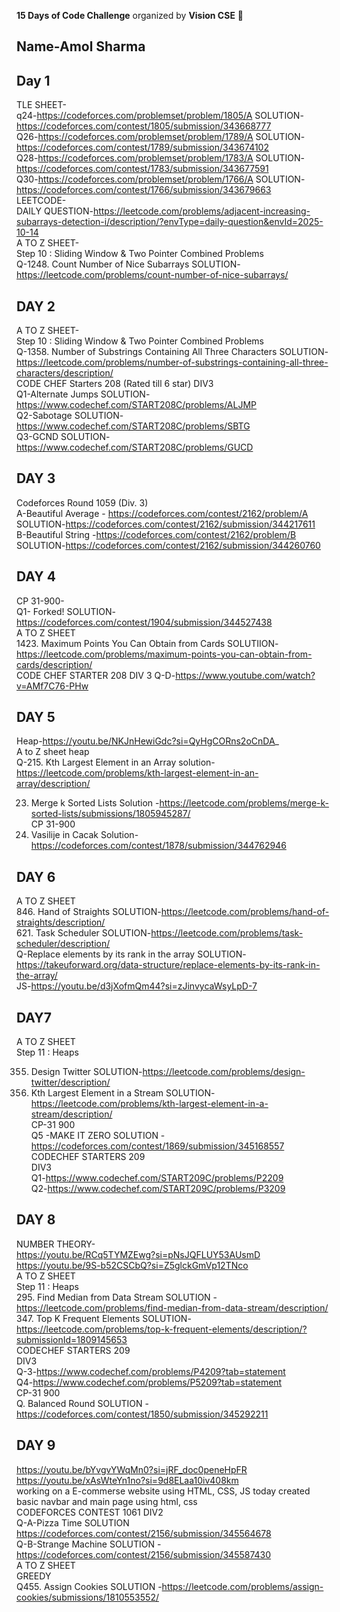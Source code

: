 **15 Days of Code Challenge** organized by **Vision CSE** 🚀  
## Name-Amol Sharma
## Day 1  
TLE SHEET-  
q24-https://codeforces.com/problemset/problem/1805/A SOLUTION-https://codeforces.com/contest/1805/submission/343668777  
Q26-https://codeforces.com/problemset/problem/1789/A SOLUTION-https://codeforces.com/contest/1789/submission/343674102  
Q28-https://codeforces.com/problemset/problem/1783/A SOLUTION-https://codeforces.com/contest/1783/submission/343677591  
Q30-https://codeforces.com/problemset/problem/1766/A SOLUTION-https://codeforces.com/contest/1766/submission/343679663   
LEETCODE-  
DAILY QUESTION-https://leetcode.com/problems/adjacent-increasing-subarrays-detection-i/description/?envType=daily-question&envId=2025-10-14  
A TO Z SHEET-  
Step 10 : Sliding Window & Two Pointer Combined Problems   
Q-1248. Count Number of Nice Subarrays SOLUTION-https://leetcode.com/problems/count-number-of-nice-subarrays/  
## DAY 2  
A TO Z SHEET-  
Step 10 : Sliding Window & Two Pointer Combined Problems   
Q-1358. Number of Substrings Containing All Three Characters SOLUTION-https://leetcode.com/problems/number-of-substrings-containing-all-three-characters/description/  
CODE CHEF Starters 208 (Rated till 6 star) DIV3  
Q1-Alternate Jumps SOLUTION-https://www.codechef.com/START208C/problems/ALJMP  
Q2-Sabotage SOLUTION-https://www.codechef.com/START208C/problems/SBTG   
Q3-GCND SOLUTION-https://www.codechef.com/START208C/problems/GUCD    
## DAY 3
Codeforces Round 1059 (Div. 3)   
A-Beautiful Average - https://codeforces.com/contest/2162/problem/A SOLUTION-https://codeforces.com/contest/2162/submission/344217611   
B-Beautiful String -https://codeforces.com/contest/2162/problem/B SOLUTION-https://codeforces.com/contest/2162/submission/344260760   
## DAY 4
CP 31-900-  
Q1- Forked! SOLUTION-https://codeforces.com/contest/1904/submission/344527438  
A TO Z SHEET  
1423. Maximum Points You Can Obtain from Cards SOLUTIION-https://leetcode.com/problems/maximum-points-you-can-obtain-from-cards/description/  
CODE CHEF STARTER 208 DIV 3 Q-D-https://www.youtube.com/watch?v=AMf7C76-PHw   
## DAY 5
Heap-https://youtu.be/NKJnHewiGdc?si=QyHgCORns2oCnDA_     
A to Z sheet heap  
Q-215. Kth Largest Element in an Array solution-https://leetcode.com/problems/kth-largest-element-in-an-array/description/   

23. Merge k Sorted Lists Solution -https://leetcode.com/problems/merge-k-sorted-lists/submissions/1805945287/   
CP 31-900   
3. Vasilije in Cacak Solution-https://codeforces.com/contest/1878/submission/344762946   
## DAY 6
A TO Z SHEET  
846. Hand of Straights SOLUTION-https://leetcode.com/problems/hand-of-straights/description/   
621. Task Scheduler SOLUTION-https://leetcode.com/problems/task-scheduler/description/   
Q-Replace elements by its rank in the array SOLUTION-https://takeuforward.org/data-structure/replace-elements-by-its-rank-in-the-array/   
JS-https://youtu.be/d3jXofmQm44?si=zJinvycaWsyLpD-7   
## DAY7
A TO Z SHEET    
Step 11 : Heaps   
 
355. Design Twitter SOLUTION-https://leetcode.com/problems/design-twitter/description/   
703. Kth Largest Element in a Stream SOLUTION-https://leetcode.com/problems/kth-largest-element-in-a-stream/description/   
CP-31 900   
Q5 -MAKE IT ZERO SOLUTION -https://codeforces.com/contest/1869/submission/345168557   
CODECHEF STARTERS 209   
DIV3   
Q1-https://www.codechef.com/START209C/problems/P2209    
Q2-https://www.codechef.com/START209C/problems/P3209   
## DAY 8
NUMBER THEORY-   
https://youtu.be/RCq5TYMZEwg?si=pNsJQFLUY53AUsmD    
https://youtu.be/9S-b52CSCbQ?si=Z5glckGmVp12TNco   
A TO Z SHEET    
Step 11 : Heaps    
295. Find Median from Data Stream SOLUTION -https://leetcode.com/problems/find-median-from-data-stream/description/    
347. Top K Frequent Elements SOLUTION-https://leetcode.com/problems/top-k-frequent-elements/description/?submissionId=1809145653  
CODECHEF STARTERS 209   
DIV3   
Q-3-https://www.codechef.com/problems/P4209?tab=statement   
Q4-https://www.codechef.com/problems/P5209?tab=statement    
CP-31 900   
Q. Balanced Round SOLUTION -https://codeforces.com/contest/1850/submission/345292211   
## DAY 9
https://youtu.be/bYvgvYWqMn0?si=jRF_doc0peneHpFR     
https://youtu.be/xAsWteYn1no?si=9d8ELaa10iv408km    
working on a E-commerse website using HTML, CSS, JS today created basic navbar and main page using html, css   
CODEFORCES CONTEST 1061 DIV2  
Q-A-Pizza Time SOLUTION https://codeforces.com/contest/2156/submission/345564678  
Q-B-Strange Machine SOLUTION -https://codeforces.com/contest/2156/submission/345587430  
A TO Z SHEET      
GREEDY  
Q455. Assign Cookies  SOLUTION -https://leetcode.com/problems/assign-cookies/submissions/1810553552/   


